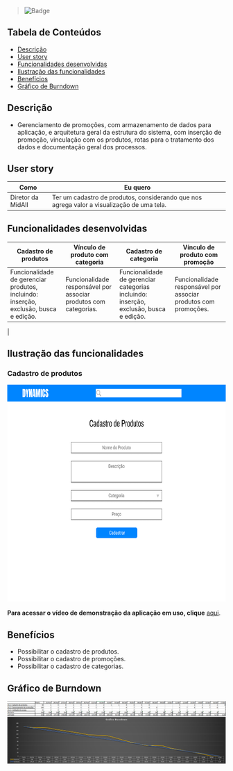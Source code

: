 

> ![Badge](https://img.shields.io/badge/STATUS-CONCLU%C3%8DDO-green)

## Tabela de Conteúdos

 * [Descrição](#descrição)
 * [User story](#user-story)  
 * [Funcionalidades desenvolvidas](#funcionalidades-desenvolvidas)
 * [Ilustração das funcionalidades](#ilustração-das-funcionalidades)
 * [Benefícios](#benefícios)
 * [Gráfico de Burndown](#gráfico-de-burndown)  



## Descrição

- Gerenciamento de promoções, com armazenamento de dados para aplicação, e arquitetura geral da estrutura do sistema, com inserção de promoção, vinculação com os produtos, rotas para o tratamento dos dados e documentação geral dos processos.

<p align="justified"> 

## User story
 
 | Como | Eu quero | 
 | ------- | ------- |
 | Diretor da MidAll | Ter um cadastro de produtos, considerando que nos agrega valor a visualização de uma tela. |  
  
 
## Funcionalidades desenvolvidas
  
 | Cadastro de produtos | Vínculo de produto com categoria | Cadastro de categoria | Vínculo de produto com promoção  |
 | ------- | ------- | ------- |  ------- |
 | Funcionalidade de gerenciar produtos, incluindo: inserção, exclusão, busca e edição. | Funcionalidade responsável por associar produtos com categorias. | Funcionalidade de gerenciar categorias incluindo: inserção, exclusão, busca e edição. | Funcionalidade responsável por associar produtos com promoções.
 |  
  
 ## Ilustração das funcionalidades  
  
  ### Cadastro de produtos
  
  <p align="left">
  <img src="https://github.com/TudoDigital/Dynamics/blob/NeyDiniz-patch-1/Docs/Wireframes/Cadastro%20de%20Produtos%20-%20Dynamics%20by%20Tudo%20Digital.png?w=400"height="500" width="650" /> <p align="right">
   
    
  **Para acessar o vídeo de demonstração da aplicação em uso, clique** [aqui](https://youtu.be/kCh7wjyi60E).  

 ## Benefícios
  
  - Possibilitar o cadastro de produtos.
  - Possibilitar o cadastro de promoções. 
  - Possibilitar o cadastro de categorias.

  
  
  
 ## Gráfico de Burndown
    
  
  ![](https://github.com/TudoDigital/Dynamics/blob/NeyDiniz-patch-1/Docs/Images/GB1.png)
  
  
  

  
  
  
  
 
